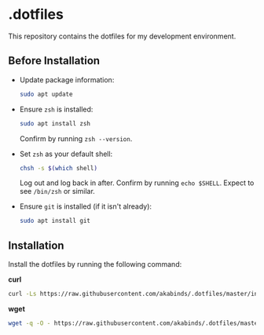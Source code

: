 # .dotfiles

This repository contains the dotfiles for my development environment.

## Before Installation

- Update package information:
    ```sh
    sudo apt update
    ```

- Ensure `zsh` is installed:
    ```sh
    sudo apt install zsh
    ```
    Confirm by running `zsh --version`.

- Set `zsh` as your default shell:
    ```sh
    chsh -s $(which shell)
    ```
    Log out and log back in after. Confirm by running `echo $SHELL`. Expect to see `/bin/zsh` or similar.

- Ensure `git` is installed (if it isn't already):
    ```sh
    sudo apt install git
    ```

## Installation

Install the dotfiles by running the following command:

**curl**
```sh
curl -Ls https://raw.githubusercontent.com/akabinds/.dotfiles/master/install.sh | bash
```

**wget**
```sh
wget -q -O - https://raw.githubusercontent.com/akabinds/.dotfiles/master/install.sh | bash
```
